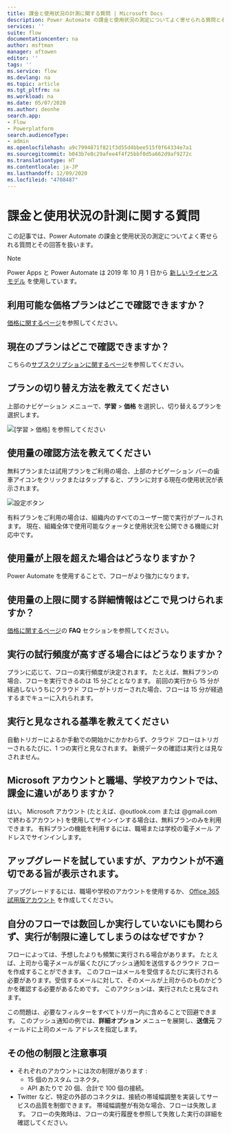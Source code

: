 ```yaml
---
title: 課金と使用状況の計測に関する質問 | Microsoft Docs
description: Power Automate の課金と使用状況の測定についてよく寄せられる質問とその回答
services: ''
suite: flow
documentationcenter: na
author: msftman
manager: aftowen
editor: ''
tags: ''
ms.service: flow
ms.devlang: na
ms.topic: article
ms.tgt_pltfrm: na
ms.workload: na
ms.date: 05/07/2020
ms.author: deonhe
search.app:
- Flow
- Powerplatform
search.audienceType:
- admin
ms.openlocfilehash: a9c7994871f821f3d55d4bbee515f0f64334e7a1
ms.sourcegitcommit: b043b7e8c29afee4f4f25bbf0d5a662d9af9272c
ms.translationtype: HT
ms.contentlocale: ja-JP
ms.lasthandoff: 12/09/2020
ms.locfileid: "4708487"
---
```

# <a name="billing-and-metering-questions"></a>課金と使用状況の計測に関する質問


この記事では、Power Automate の課金と使用状況の測定についてよく寄せられる質問とその回答を扱います。

>[!NOTE]
> Power Apps と Power Automate は 2019 年 10 月 1 日から [新しいライセンス モデル](https://docs.microsoft.com/power-platform/admin/powerapps-flow-licensing-faq) を使用しています。 

## <a name="where-can-i-find-out-what-pricing-plans-are-available"></a>利用可能な価格プランはどこで確認できますか？

[価格に関するページ](https://flow.microsoft.com/pricing/)を参照してください。

## <a name="where-can-i-find-out-what-my-plan-is"></a>現在のプランはどこで確認できますか？

こちらの[サブスクリプションに関するページ](https://portal.office.com/account/#subscriptions)を参照してください。

## <a name="how-do-i-switch-plans"></a>プランの切り替え方法を教えてください

上部のナビゲーション メニューで、**学習** > **価格** を選択し、切り替えるプランを選択します。

![[学習 > 価格] を参照してください](./media/billing-questions/learn-pricing.png)

## <a name="how-do-i-know-how-much-ive-used"></a>使用量の確認方法を教えてください

無料プランまたは試用プランをご利用の場合、上部のナビゲーション バーの歯車アイコンをクリックまたはタップすると、プランに対する現在の使用状況が表示されます。 

![設定ボタン](./media/billing-questions/settings.png)

有料プランをご利用の場合は、組織内のすべてのユーザー間で実行がプールされます。 現在、組織全体で使用可能なクォータと使用状況を公開できる機能に対応中です。

## <a name="what-happens-if-my-usage-exceeds-the-limits"></a>使用量が上限を超えた場合はどうなりますか？

Power Automate を使用することで、フローがより強力になります。

## <a name="where-can-i-find-more-information-regarding-the-usage-limits"></a>使用量の上限に関する詳細情報はどこで見つけられますか？

[価格に関するページ](https://flow.microsoft.com/pricing/)の **FAQ** セクションを参照してください。

## <a name="what-happens-if-i-try-to-execute-runs-too-frequently"></a>実行の試行頻度が高すぎる場合にはどうなりますか？

プランに応じて、フローの実行頻度が決定されます。 たとえば、無料プランの場合、フローを実行できるのは 15 分ごととなります。 前回の実行から 15 分が経過しないうちにクラウド フローがトリガーされた場合、フローは 15 分が経過するまでキューに入れられます。

## <a name="what-counts-as-a-run"></a>実行と見なされる基準を教えてください

自動トリガーによるか手動での開始かにかかわらず、クラウド フローはトリガーされるたびに、1 つの実行と見なされます。 新規データの確認は実行とは見なされません。

## <a name="are-there-differences-between-microsoft-accounts-and-work-or-school-accounts-for-billing"></a>Microsoft アカウントと職場、学校アカウントでは、課金に違いがありますか？

はい。 Microsoft アカウント (たとえば、@outlook.com または @gmail.com で終わるアカウント) を使用してサインインする場合は、無料プランのみを利用できます。 有料プランの機能を利用するには、職場または学校の電子メール アドレスでサインインします。

## <a name="im-trying-to-upgrade-but-im-told-my-account-isnt-eligible"></a>アップグレードを試していますが、アカウントが不適切である旨が表示されます。

アップグレードするには、職場や学校のアカウントを使用するか、 [Office 365 試用版アカウント](https://powerbi.microsoft.com/documentation/powerbi-admin-signing-up-for-power-bi-with-a-new-office-365-trial/) を作成してください。

## <a name="why-did-i-run-out-of-runs-when-my-flow-only-ran-a-few-times"></a>自分のフローでは数回しか実行していないにも関わらず、実行が制限に達してしまうのはなぜですか？

フローによっては、予想したよりも頻繁に実行される場合があります。 たとえば、上司から電子メールが届くたびにプッシュ通知を送信するクラウド フローを作成することができます。 このフローはメールを受信するたびに実行される必要があります。受信するメールに対して、そのメールが上司からのものかどうかを確認する必要があるためです。 このアクションは、実行されたと見なされます。

この問題は、必要なフィルターをすべてトリガー内に含めることで回避できます。 このプッシュ通知の例では、**詳細オプション** メニューを展開し、**送信元** フィールドに上司のメール アドレスを指定します。

## <a name="other-limits-and-caveats"></a>その他の制限と注意事項

* それぞれのアカウントには次の制限があります :
  * 15 個のカスタム コネクタ。
  * API あたりで 20 個、合計で 100 個の接続。
* Twitter など、特定の外部のコネクタは、接続の帯域幅調整を実装してサービスの品質を制御できます。 帯域幅調整が有効な場合、フローは失敗します。 フローの失敗時は、フローの実行履歴を参照して失敗した実行の詳細を確認してください。
